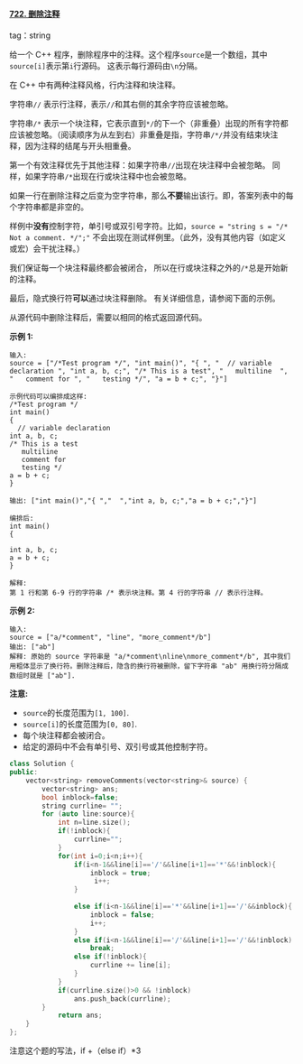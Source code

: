 #### [722. 删除注释](https://leetcode-cn.com/problems/remove-comments/)

tag：string

给一个 C++ 程序，删除程序中的注释。这个程序`source`是一个数组，其中`source[i]`表示第`i`行源码。 这表示每行源码由`\n`分隔。

在 C++ 中有两种注释风格，行内注释和块注释。

字符串`//` 表示行注释，表示`//`和其右侧的其余字符应该被忽略。

字符串`/*` 表示一个块注释，它表示直到`*/`的下一个（非重叠）出现的所有字符都应该被忽略。（阅读顺序为从左到右）非重叠是指，字符串`/*/`并没有结束块注释，因为注释的结尾与开头相重叠。

第一个有效注释优先于其他注释：如果字符串`//`出现在块注释中会被忽略。 同样，如果字符串`/*`出现在行或块注释中也会被忽略。

如果一行在删除注释之后变为空字符串，那么**不要**输出该行。即，答案列表中的每个字符串都是非空的。

样例中**没有**控制字符，单引号或双引号字符。比如，`source = "string s = "/* Not a comment. */";"` 不会出现在测试样例里。（此外，没有其他内容（如定义或宏）会干扰注释。）

我们保证每一个块注释最终都会被闭合， 所以在行或块注释之外的`/*`总是开始新的注释。

最后，隐式换行符**可以**通过块注释删除。 有关详细信息，请参阅下面的示例。

从源代码中删除注释后，需要以相同的格式返回源代码。

**示例 1:**

```
输入: 
source = ["/*Test program */", "int main()", "{ ", "  // variable declaration ", "int a, b, c;", "/* This is a test", "   multiline  ", "   comment for ", "   testing */", "a = b + c;", "}"]

示例代码可以编排成这样:
/*Test program */
int main()
{ 
  // variable declaration 
int a, b, c;
/* This is a test
   multiline  
   comment for 
   testing */
a = b + c;
}

输出: ["int main()","{ ","  ","int a, b, c;","a = b + c;","}"]

编排后:
int main()
{ 
  
int a, b, c;
a = b + c;
}

解释: 
第 1 行和第 6-9 行的字符串 /* 表示块注释。第 4 行的字符串 // 表示行注释。
```

**示例 2:**

```
输入: 
source = ["a/*comment", "line", "more_comment*/b"]
输出: ["ab"]
解释: 原始的 source 字符串是 "a/*comment\nline\nmore_comment*/b", 其中我们用粗体显示了换行符。删除注释后，隐含的换行符被删除，留下字符串 "ab" 用换行符分隔成数组时就是 ["ab"].
```

**注意:**

- `source`的长度范围为`[1, 100]`.
- `source[i]`的长度范围为`[0, 80]`.
- 每个块注释都会被闭合。
- 给定的源码中不会有单引号、双引号或其他控制字符。

```cpp
class Solution {
public:
    vector<string> removeComments(vector<string>& source) {
        vector<string> ans;
        bool inblock=false;
        string currline= "";
        for (auto line:source){
            int n=line.size();
            if(!inblock){
                currline="";
            }
            for(int i=0;i<n;i++){
                if(i<n-1&&line[i]=='/'&&line[i+1]=='*'&&!inblock){
                    inblock = true;
                     i++;
                }
            
                else if(i<n-1&&line[i]=='*'&&line[i+1]=='/'&&inblock){
                    inblock = false;
                    i++;
                }
                else if(i<n-1&&line[i]=='/'&&line[i+1]=='/'&&!inblock)
                    break;
                else if(!inblock){
                    currline += line[i];
                }
            }
            if(currline.size()>0 && !inblock)
                ans.push_back(currline);
        }
            return ans;
    }
};
```



注意这个题的写法，if +（else if）*3